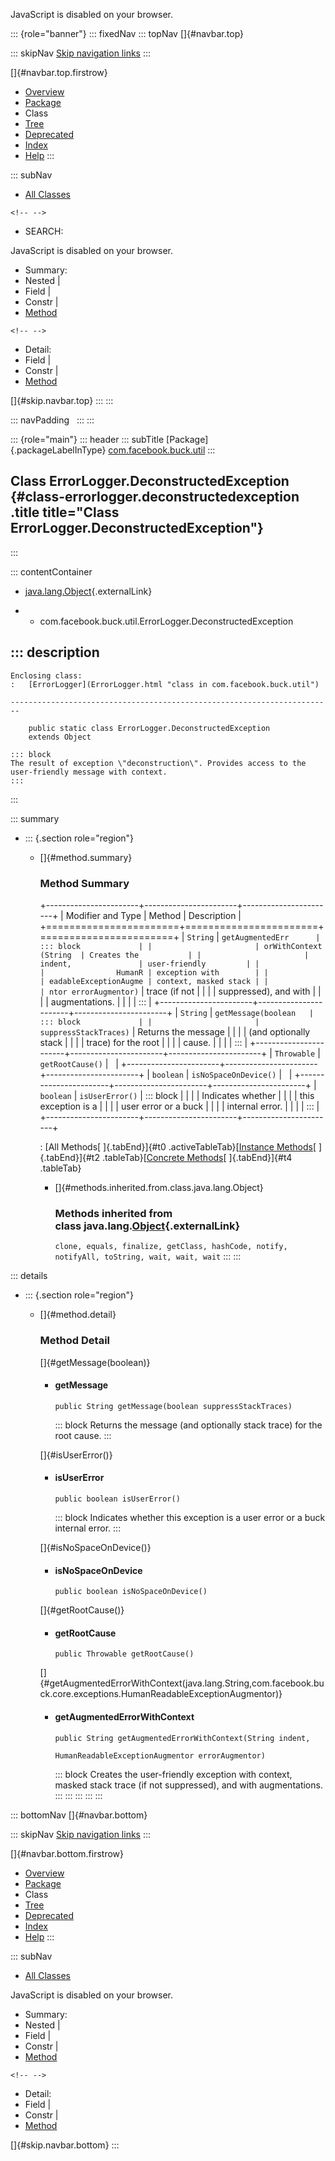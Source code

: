 <div>

JavaScript is disabled on your browser.

</div>

::: {role="banner"}
::: fixedNav
::: topNav
[]{#navbar.top}

::: skipNav
[Skip navigation links](#skip.navbar.top "Skip navigation links")
:::

[]{#navbar.top.firstrow}

-   [Overview](../../../../index.html)
-   [Package](package-summary.html)
-   Class
-   [Tree](package-tree.html)
-   [Deprecated](../../../../deprecated-list.html)
-   [Index](../../../../index-all.html)
-   [Help](../../../../help-doc.html)
:::

::: subNav
-   [All Classes](../../../../allclasses.html)

```{=html}
<!-- -->
```
-   SEARCH:

<div>

<div>

JavaScript is disabled on your browser.

</div>

</div>

<div>

-   Summary: 
-   Nested \| 
-   Field \| 
-   Constr \| 
-   [Method](#method.summary)

```{=html}
<!-- -->
```
-   Detail: 
-   Field \| 
-   Constr \| 
-   [Method](#method.detail)

</div>

[]{#skip.navbar.top}
:::
:::

::: navPadding
 
:::
:::

::: {role="main"}
::: header
::: subTitle
[Package]{.packageLabelInType} [com.facebook.buck.util](package-summary.html)
:::

## Class ErrorLogger.DeconstructedException {#class-errorlogger.deconstructedexception .title title="Class ErrorLogger.DeconstructedException"}
:::

::: contentContainer
-   [java.lang.Object](http://docs.oracle.com/javase/7/docs/api/java/lang/Object.html?is-external=true "class or interface in java.lang"){.externalLink}

-   -   com.facebook.buck.util.ErrorLogger.DeconstructedException

::: description
-   

    Enclosing class:
    :   [ErrorLogger](ErrorLogger.html "class in com.facebook.buck.util")

    ------------------------------------------------------------------------

        public static class ErrorLogger.DeconstructedException
        extends Object

    ::: block
    The result of exception \"deconstruction\". Provides access to the
    user-friendly message with context.
    :::
:::

::: summary
-   ::: {.section role="region"}
    -   []{#method.summary}

        ### Method Summary

        +-----------------------+-----------------------+-----------------------+
        | Modifier and Type     | Method                | Description           |
        +=======================+=======================+=======================+
        | `String`              | `getAugmentedErr      | ::: block             |
        |                       | orWithContext​(String  | Creates the           |
        |                       | indent,               | user-friendly         |
        |                       |                HumanR | exception with        |
        |                       | eadableExceptionAugme | context, masked stack |
        |                       | ntor errorAugmentor)` | trace (if not         |
        |                       |                       | suppressed), and with |
        |                       |                       | augmentations.        |
        |                       |                       | :::                   |
        +-----------------------+-----------------------+-----------------------+
        | `String`              | `getMessage​(boolean   | ::: block             |
        |                       | suppressStackTraces)` | Returns the message   |
        |                       |                       | (and optionally stack |
        |                       |                       | trace) for the root   |
        |                       |                       | cause.                |
        |                       |                       | :::                   |
        +-----------------------+-----------------------+-----------------------+
        | `Throwable`           | `getRootCause()`      |                       |
        +-----------------------+-----------------------+-----------------------+
        | `boolean`             | `isNoSpaceOnDevice()` |                       |
        +-----------------------+-----------------------+-----------------------+
        | `boolean`             | `isUserError()`       | ::: block             |
        |                       |                       | Indicates whether     |
        |                       |                       | this exception is a   |
        |                       |                       | user error or a buck  |
        |                       |                       | internal error.       |
        |                       |                       | :::                   |
        +-----------------------+-----------------------+-----------------------+

        : [All Methods[ ]{.tabEnd}]{#t0 .activeTableTab}[[Instance
        Methods](javascript:show(2);)[ ]{.tabEnd}]{#t2
        .tableTab}[[Concrete
        Methods](javascript:show(8);)[ ]{.tabEnd}]{#t4 .tableTab}

        -   []{#methods.inherited.from.class.java.lang.Object}

            ### Methods inherited from class java.lang.[Object](http://docs.oracle.com/javase/7/docs/api/java/lang/Object.html?is-external=true "class or interface in java.lang"){.externalLink}

            `clone, equals, finalize, getClass, hashCode, notify, notifyAll, toString, wait, wait, wait`
    :::
:::

::: details
-   ::: {.section role="region"}
    -   []{#method.detail}

        ### Method Detail

        []{#getMessage(boolean)}

        -   #### getMessage

            ``` methodSignature
            public String getMessage​(boolean suppressStackTraces)
            ```

            ::: block
            Returns the message (and optionally stack trace) for the
            root cause.
            :::

        []{#isUserError()}

        -   #### isUserError

            ``` methodSignature
            public boolean isUserError()
            ```

            ::: block
            Indicates whether this exception is a user error or a buck
            internal error.
            :::

        []{#isNoSpaceOnDevice()}

        -   #### isNoSpaceOnDevice

            ``` methodSignature
            public boolean isNoSpaceOnDevice()
            ```

        []{#getRootCause()}

        -   #### getRootCause

            ``` methodSignature
            public Throwable getRootCause()
            ```

        []{#getAugmentedErrorWithContext(java.lang.String,com.facebook.buck.core.exceptions.HumanReadableExceptionAugmentor)}

        -   #### getAugmentedErrorWithContext

            ``` methodSignature
            public String getAugmentedErrorWithContext​(String indent,
                                                       HumanReadableExceptionAugmentor errorAugmentor)
            ```

            ::: block
            Creates the user-friendly exception with context, masked
            stack trace (if not suppressed), and with augmentations.
            :::
    :::
:::
:::
:::

::: bottomNav
[]{#navbar.bottom}

::: skipNav
[Skip navigation links](#skip.navbar.bottom "Skip navigation links")
:::

[]{#navbar.bottom.firstrow}

-   [Overview](../../../../index.html)
-   [Package](package-summary.html)
-   Class
-   [Tree](package-tree.html)
-   [Deprecated](../../../../deprecated-list.html)
-   [Index](../../../../index-all.html)
-   [Help](../../../../help-doc.html)
:::

::: subNav
-   [All Classes](../../../../allclasses.html)

<div>

<div>

JavaScript is disabled on your browser.

</div>

</div>

<div>

-   Summary: 
-   Nested \| 
-   Field \| 
-   Constr \| 
-   [Method](#method.summary)

```{=html}
<!-- -->
```
-   Detail: 
-   Field \| 
-   Constr \| 
-   [Method](#method.detail)

</div>

[]{#skip.navbar.bottom}
:::
